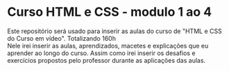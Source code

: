 # Curso HTML e CSS - modulo 1 ao 4
 
Este repositório será usado para inserir as aulas do curso de "HTML e CSS do Curso em vídeo". Totalizando 160h
<br>Nele irei inserir as aulas, aprendizados, macetes e explicações que eu aprender ao longo do curso. Assim como irei inserir os desafios e exercícios propostos pelo professor durante as aplicações das aulas.
